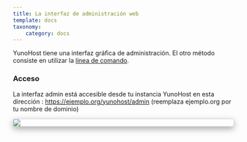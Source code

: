 ```yaml
---
title: La interfaz de administración web
template: docs
taxonomy:
    category: docs
---
```


YunoHost tiene una interfaz gráfica de administración. El otro método consiste en utilizar la [linea de comando](/commandline).

### Acceso

La interfaz admin está accesible desde tu instancia YunoHost en esta dirección : https://ejemplo.org/yunohost/admin (reemplaza ejemplo.org por tu nombre de dominio)

<div class="text-center" style="max-width:100%;border-radius: 5px;border: 1px solid rgba(0,0,0,0.15);box-shadow: 0 5px 15px rgba(0,0,0,0.35);">
<img src="/images/webadmin.png" style="max-width:100%;">
</div>
